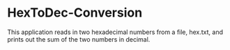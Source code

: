 # HexToDec-Conversion
This application  reads in two hexadecimal numbers from a file, hex.txt,
and prints out the sum of the two numbers in decimal.
